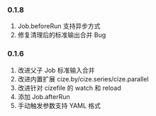 ### 0.1.8
1. Job.beforeRun 支持异步方式
2. 修复清理后的标准输出合并 Bug

### 0.1.6
1. 改进父子 Job 标准输入合并
2. 改进内置扩展 cize.by/cize.series/cize.parallel
3. 改进针对 cizefile 的 watch 和 reload
4. 添加 Job.afterRun
5. 手动触发参数支持 YAML 格式